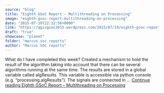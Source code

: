 ```yaml
---
source: "blog"
title: "Eighth GSoC Report – Multithreading on Processing"
image: "eighth-gsoc-report-multithreading-on-processing"
date: "2015-07-19T22:32:56+0000"
link: "https://qgisgsoc2015.wordpress.com/2015/07/19/eighth-gsoc-report-multithreading-on-processing/"
draft: "true"
showcase: "planet"
folder: "marcus_soc_reports"
author: "Marcus SOC reports"
---
```


What do I have completed this week? Created a mechanism to hold the result of the algorithm taking into account that there can be several algorithms running at the same time. The results are stored in a global variable called algResults. This variable is accessible via python console (e.g. &#8220;processing.algResults&#8221;). The signals are connected in &#8230; <a class="more-link" href="https://qgisgsoc2015.wordpress.com/2015/07/19/eighth-gsoc-report-multithreading-on-processing/">Continue reading <span class="screen-reader-text">Eighth GSoC Report &#8211; Multithreading on&#160;Processing</span></a>
